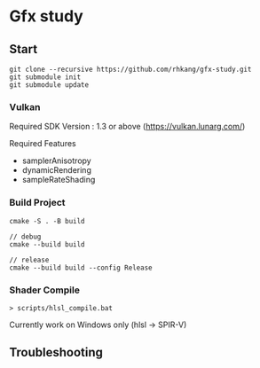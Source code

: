 # Gfx study

## Start
```
git clone --recursive https://github.com/rhkang/gfx-study.git
git submodule init
git submodule update
```

### Vulkan
Required SDK Version : 1.3 or above (https://vulkan.lunarg.com/)

Required Features
- samplerAnisotropy
- dynamicRendering
- sampleRateShading

### Build Project
```
cmake -S . -B build

// debug
cmake --build build

// release
cmake --build build --config Release
```

### Shader Compile
```
> scripts/hlsl_compile.bat
```

Currently work on Windows only (hlsl -> SPIR-V)

## Troubleshooting
